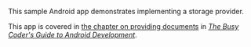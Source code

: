 This sample Android app demonstrates
implementing a storage provider.

This app is covered in 
[the chapter on providing documents](https://commonsware.com/Android/previews/providing-documents)
in [*The Busy Coder's Guide to Android Development*](https://commonsware.com/Android/).

